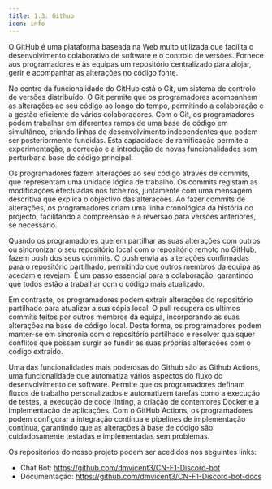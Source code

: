 ```yaml
---
title: 1.3. Github
icon: info
---
```


O GitHub é uma plataforma baseada na Web muito utilizada que facilita o desenvolvimento colaborativo de software e o controlo de versões. Fornece aos programadores e às equipas um repositório centralizado para alojar, gerir e acompanhar as alterações no código fonte.

No centro da funcionalidade do GitHub está o Git, um sistema de controlo de versões distribuído. O Git permite que os programadores acompanhem as alterações ao seu código ao longo do tempo, permitindo a colaboração e a gestão eficiente de vários colaboradores. Com o Git, os programadores podem trabalhar em diferentes ramos de uma base de código em simultâneo, criando linhas de desenvolvimento independentes que podem ser posteriormente fundidas. Esta capacidade de ramificação permite a experimentação, a correção e a introdução de novas funcionalidades sem perturbar a base de código principal.

Os programadores fazem alterações ao seu código através de commits, que representam uma unidade lógica de trabalho. Os commits registam as modificações efectuadas nos ficheiros, juntamente com uma mensagem descritiva que explica o objectivo das alterações. Ao fazer commits de alterações, os programadores criam uma linha cronológica da história do projecto, facilitando a compreensão e a reversão para versões anteriores, se necessário.

Quando os programadores querem partilhar as suas alterações com outros ou sincronizar o seu repositório local com o repositório remoto no GitHub, fazem push dos seus commits. O push envia as alterações confirmadas para o repositório partilhado, permitindo que outros membros da equipa as acedam e revejam. É um passo essencial para a colaboração, garantindo que todos estão a trabalhar com o código mais atualizado.

Em contraste, os programadores podem extrair alterações do repositório partilhado para atualizar a sua cópia local. O pull recupera os últimos commits feitos por outros membros da equipa, incorporando as suas alterações na base de código local. Desta forma, os programadores podem manter-se em sincronia com o repositório partilhado e resolver quaisquer conflitos que possam surgir ao fundir as suas próprias alterações com o código extraído.

Uma das funcionalidades mais poderosas do Github são as Github Actions, uma funcionalidade que automatiza vários aspectos do fluxo do desenvolvimento de software. Permite que os programadores definam fluxos de trabalho personalizados e automatizem tarefas como a execução de testes, a execução de code linting, a criação de contentores Docker e a implementação de aplicações. Com o GitHub Actions, os programadores podem configurar a integração contínua e pipelines de implementação contínua, garantindo que as alterações à base de código são cuidadosamente testadas e implementadas sem problemas.

Os repositórios do nosso projeto podem ser acedidos nos seguintes links:
- Chat Bot: https://github.com/dmvicent3/CN-F1-Discord-bot
- Documentação: https://github.com/dmvicent3/CN-F1-Discord-bot-docs
